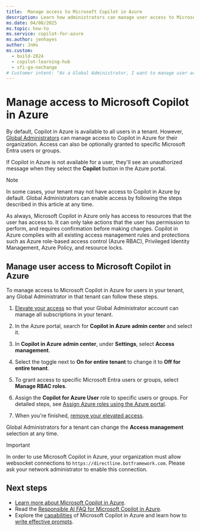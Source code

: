 ```yaml
---
title:  Manage access to Microsoft Copilot in Azure
description: Learn how administrators can manage user access to Microsoft Copilot in Azure.
ms.date: 04/08/2025
ms.topic: how-to
ms.service: copilot-for-azure
ms.author: jenhayes
author: JnHs
ms.custom:
  - build-2024
  - copilot-learning-hub
  - sfi-ga-nochange
# Customer intent: "As a Global Administrator, I want to manage user access to Microsoft Copilot in Azure, so that I can control whether users in my organization can use its features."
---
```


# Manage access to Microsoft Copilot in Azure

By default, Copilot in Azure is available to all users in a tenant. However, [Global Administrators](/entra/identity/role-based-access-control/permissions-reference#global-administrator) can manage access to Copilot in Azure for their organization. Access can also be optionally granted to specific Microsoft Entra users or groups.

If Copilot in Azure is not available for a user, they'll see an unauthorized message when they select the **Copilot** button in the Azure portal.

> [!NOTE]
> In some cases, your tenant may not have access to Copilot in Azure by default. Global Administrators can enable access by following the steps described in this article at any time.

As always, Microsoft Copilot in Azure only has access to resources that the user has access to. It can only take actions that the user has permission to perform, and requires confirmation before making changes. Copilot in Azure complies with all existing access management rules and protections such as Azure role-based access control (Azure RBAC), Privileged Identity Management, Azure Policy, and resource locks.

## Manage user access to Microsoft Copilot in Azure

To manage access to Microsoft Copilot in Azure for users in your tenant, any Global Administrator in that tenant can follow these steps.

1. [Elevate your access](/azure/role-based-access-control/elevate-access-global-admin?tabs=azure-portal#step-1-elevate-access-for-a-global-administrator) so that your Global Administrator account can manage all subscriptions in your tenant.

1. In the Azure portal, search for **Copilot in Azure admin center** and select it.

1. In **Copilot in Azure admin center**, under **Settings**, select **Access management**.

1. Select the toggle next to **On for entire tenant** to change it to **Off for entire tenant**.

1. To grant access to specific Microsoft Entra users or groups, select **Manage RBAC roles**.

1. Assign the **Copilot for Azure User** role to specific users or groups. For detailed steps, see [Assign Azure roles using the Azure portal](/azure/role-based-access-control/role-assignments-portal).

1. When you're finished, [remove your elevated access](/azure/role-based-access-control/elevate-access-global-admin?tabs=azure-portal#step-2-remove-elevated-access).

Global Administrators for a tenant can change the **Access management** selection at any time.

> [!IMPORTANT]
> In order to use Microsoft Copilot in Azure, your organization must allow websocket connections to `https://directline.botframework.com`. Please ask your network administrator to enable this connection.

## Next steps

- [Learn more about Microsoft Copilot in Azure](overview.md).
- Read the [Responsible AI FAQ for Microsoft Copilot in Azure](responsible-ai-faq.md).
- Explore the [capabilities](capabilities.md) of Microsoft Copilot in Azure and learn how to [write effective prompts](write-effective-prompts.md).
